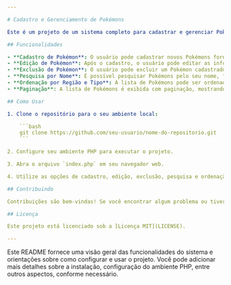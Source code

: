 ```yaml
---

# Cadastro e Gerenciamento de Pokémons

Este é um projeto de um sistema completo para cadastrar e gerenciar Pokémons. Desenvolvido utilizando HTML, CSS, JavaScript e PHP, este sistema permite ao usuário realizar as seguintes operações:

## Funcionalidades

- **Cadastro de Pokémon**: O usuário pode cadastrar novos Pokémons fornecendo informações como nome, tipo, fraqueza, região e geração.
- **Edição de Pokémon**: Após o cadastro, o usuário pode editar as informações de um Pokémon, incluindo nome, tipo, fraqueza, região e geração.
- **Exclusão de Pokémon**: O usuário pode excluir um Pokémon cadastrado, removendo-o do sistema.
- **Pesquisa por Nome**: É possível pesquisar Pokémons pelo seu nome, facilitando a localização de um Pokémon específico na lista.
- **Ordenação por Região e Tipo**: A lista de Pokémons pode ser ordenada por região e tipo, permitindo ao usuário visualizar os Pokémons agrupados de acordo com suas características.
- **Paginação**: A lista de Pokémons é exibida com paginação, mostrando 10 Pokémons por página e permitindo ao usuário navegar entre as diferentes páginas.

## Como Usar

1. Clone o repositório para o seu ambiente local:

    ```bash
    git clone https://github.com/seu-usuario/nome-do-repositorio.git
    ```

2. Configure seu ambiente PHP para executar o projeto.

3. Abra o arquivo `index.php` em seu navegador web.

4. Utilize as opções de cadastro, edição, exclusão, pesquisa e ordenação para gerenciar os Pokémons.

## Contribuindo

Contribuições são bem-vindas! Se você encontrar algum problema ou tiver sugestões de melhorias, sinta-se à vontade para abrir uma issue ou enviar um pull request.

## Licença

Este projeto está licenciado sob a [Licença MIT](LICENSE).

---
```


Este README fornece uma visão geral das funcionalidades do sistema e orientações sobre como configurar e usar o projeto. Você pode adicionar mais detalhes sobre a instalação, configuração do ambiente PHP, entre outros aspectos, conforme necessário.
